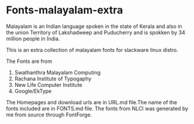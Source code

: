 # Fonts-malayalam-extra

Malayalam is an Indian language spoken in the
state of Kerala and also in the union Territory
of Lakshadweep and Puducherry and is spokken by
34 million people in India.

This is an extra collection of malayalam fonts 
for slackware linux distro.

The Fonts are from 
1. Swathanthra Malayalam Computing
2. Rachana Institute of Typogaphy
3. New Life Computer Institute
4. Google/EkType

The Homepages and download urls are in URL.md
file.The name of the fonts included are in
FONTS.md file. The fonts from NLCI was 
generated by me from source through FontForge.

